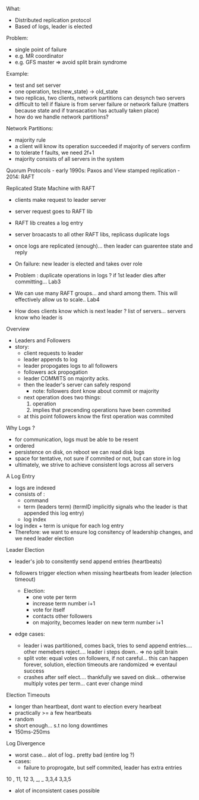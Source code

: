 What: 
- Distributed replication protocol
- Based of logs, leader is elected

Problem:
- single point of failure
- e.g. MR coordinator
-  e.g. GFS master
=> avoid split brain syndrome

Example:
- test and set server
- one operation, tes(new_state) -> old_state
- two replicas, two clients, network partitions can desynch two servers
- difficult to tell if flaiure is from server failure or network failure (matters because state and if transacation has actually taken place)
- how do we handle network partitions?

Network Partitions:
- majority rule
- a client will know its operation succeeded if majority of servers confirm
- to tolerate f faults, we need 2f+1
- majority consists of all servers in the system

Quorum Protocols
	- early 1990s: Paxos and View stamped replication
	- 2014: RAFT
	
Replicated State Machine with RAFT
- clients make request to leader server
- server request goes to RAFT lib
- RAFT lib creates a log entry
- server broacasts to all other RAFT libs, replicass duplicate logs
- once logs are replicated (enough)... then leader can guarentee state and reply

- On failure: new leader is elected and takes over role


- Problem : duplicate operations in logs ? if 1st leader dies after committing... Lab3

- We can use many RAFT groups... and shard among them. This will effectively allow us to scale.. Lab4

- How does clients know which is next leader ? list of servers... servers know who leader is

Overview
- Leaders and Followers
- story:
	- client requests to leader
	- leader appends to log
	- leader propogates logs to all followers
	- followers ack propogation
	- leader COMMITS on majority acks. 
	- then the leader's server can safely respond
		- note: followers dont know about commit or majority
	- next operation does two things:	
		1. operation
		2. implies that precending operations have been commited
	- at this point followers know the first operation was commited

Why Logs ? 
- for communication, logs must be able to be resent
- ordered
- persistence on disk, on reboot we can read disk logs
- space for tentative, not sure if commited or not, but can store in log
- ultimately, we strive to achieve consistent logs across all servers

A Log Entry
- logs are indexed
- consists of :
	- command
	- term (leaders term) (termID implicitly signals who the leader is that appended this log entry)
	- log index
- log index + term is unique for each log entry
- Therefore: we want to ensure log consitency of leadership changes, and we need leader election

Leader Election
- leader's job to consitently send append entries (heartbeats)
- followers trigger election when missing heartbeats from leader (election timeout)
	- Election:
		- one vote per term
		- increase term number i+1
		- vote for itself
		- contacts other followers
		- on majority, becomes leader on new term number i+1

- edge cases:
	- leader i was partitioned, comes back, tries to send append entries.... other memebers reject.... leader i steps down.. => no split brain
	- split vote: equal votes on followers, if not careful... this can happen forever, solution, election timeouts are randomized => eventaul success
	- crashes after self elect.... thankfully we saved on disk... otherwise multiply votes per term... cant ever change mind

Election Timeouts
- longer than heartbeat, dont want to election every hearbeat
- practically >= a few heartbeats
- random
- short enough... s.t no long downtimes
- 150ms-250ms


Log Divergence
- worst case... alot of log.. pretty bad (entire log ?)
- cases:
	- failure to proprogate, but self commited, leader has extra entries


10 , 11, 12
3, _, _
3,3,4
3,3,5

- alot of inconsistent cases possible